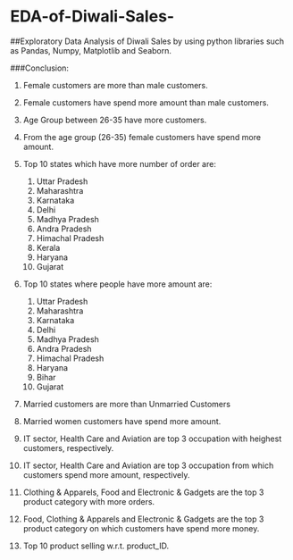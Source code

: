 # EDA-of-Diwali-Sales-

##Exploratory Data Analysis of Diwali Sales by using python libraries such as Pandas, Numpy, Matplotlib and Seaborn.



###Conclusion:

1. Female customers are more than male customers.

2. Female customers have spend more amount than male customers.

3. Age Group between 26-35 have more customers.

4. From the age group (26-35) female customers have spend more amount.

5. Top 10 states which have more number of order are:
    1. Uttar Pradesh
    2. Maharashtra
    3. Karnataka
    4. Delhi
    5. Madhya Pradesh
    6. Andra Pradesh 
    7. Himachal Pradesh
    8. Kerala
    9. Haryana
    10. Gujarat
    
6. Top 10 states where people have more amount are:
    1. Uttar Pradesh
    2. Maharashtra
    3. Karnataka
    4. Delhi
    5. Madhya Pradesh
    6. Andra Pradesh 
    7. Himachal Pradesh
    8. Haryana
    9. Bihar
    10. Gujarat
    
7. Married customers are more than Unmarried Customers

8. Married women customers have spend more amount.

9. IT sector, Health Care and Aviation are top 3 occupation with heighest customers, respectively.

10. IT sector, Health Care and Aviation are top 3 occupation from which customers spend more amount, respectively.

11. Clothing & Apparels, Food and Electronic & Gadgets are the top 3 product category with more orders.

12. Food, Clothing & Apparels and Electronic & Gadgets are the top 3 product category on which customers have spend more money.

13. Top 10 product selling w.r.t. product_ID.
